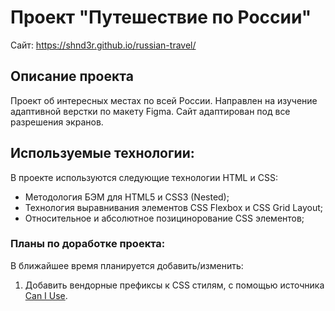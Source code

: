 # Проект "Путешествие по России"
Сайт: https://shnd3r.github.io/russian-travel/

## Описание проекта
Проект об интересных местах по всей России.
Направлен на изучение адаптивной верстки по макету Figma.
Сайт адаптирован под все разрешения экранов.

## Используемые технологии:
В проекте используются следующие технологии HTML и CSS:
- Методология БЭМ для HTML5 и CSS3 (Nested);
- Технология выравнивания элементов CSS Flexbox и CSS Grid Layout;
- Относительное и абсолютное позицинорование CSS элементов;

### Планы по доработке проекта:
В ближайшее время планируется добавить/изменить:
1. Добавить вендорные префиксы к CSS стилям, с помощью источника [Can I Use](https://caniuse.com/).


